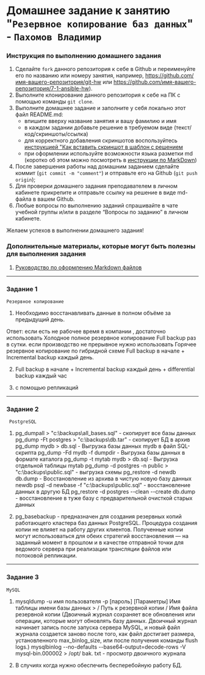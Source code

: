 # Домашнее задание к занятию "`Резервное копирование баз данных`" - `Пахомов Владимир`


### Инструкция по выполнению домашнего задания

   1. Сделайте `fork` данного репозитория к себе в Github и переименуйте его по названию или номеру занятия, например, https://github.com/имя-вашего-репозитория/git-hw или  https://github.com/имя-вашего-репозитория/7-1-ansible-hw).
   2. Выполните клонирование данного репозитория к себе на ПК с помощью команды `git clone`.
   3. Выполните домашнее задание и заполните у себя локально этот файл README.md:
      - впишите вверху название занятия и вашу фамилию и имя
      - в каждом задании добавьте решение в требуемом виде (текст/код/скриншоты/ссылка)
      - для корректного добавления скриншотов воспользуйтесь [инструкцией "Как вставить скриншот в шаблон с решением](https://github.com/netology-code/sys-pattern-homework/blob/main/screen-instruction.md)
      - при оформлении используйте возможности языка разметки md (коротко об этом можно посмотреть в [инструкции  по MarkDown](https://github.com/netology-code/sys-pattern-homework/blob/main/md-instruction.md))
   4. После завершения работы над домашним заданием сделайте коммит (`git commit -m "comment"`) и отправьте его на Github (`git push origin`);
   5. Для проверки домашнего задания преподавателем в личном кабинете прикрепите и отправьте ссылку на решение в виде md-файла в вашем Github.
   6. Любые вопросы по выполнению заданий спрашивайте в чате учебной группы и/или в разделе “Вопросы по заданию” в личном кабинете.
   
Желаем успехов в выполнении домашнего задания!
   
### Дополнительные материалы, которые могут быть полезны для выполнения задания

1. [Руководство по оформлению Markdown файлов](https://gist.github.com/Jekins/2bf2d0638163f1294637#Code)

---

### Задание 1

`Резервное копирование`

1.  Необходимо восстанавливать данные в полном объёме за предыдущий день.

Ответ: если есть не рабочее время в компании , достаточно использовать Холодное полное резервное копирование Full backup раз  в сутки.
если производство не прерывное нужно использовать Горячее резервное копирование по гибридной схеме Full backup в начале  + Incremental backup каждый день.

2. Full backup в начале + Incremental backup каждый день + differential backup каждый час

3. с помощью репликаций



---

### Задание 2

` PostgreSQL`

1. pg_dumpall > "c:\backups\all_bases.sql" - скопирует все базы данных
   pg_dump -Ft postgres > "c:\backups\db.tar" - скопирует БД в архив
   pg_dump mydb > db.sql - Выгрузка базы данных mydb в файл SQL-скрипта
   pg_dump -Fd mydb -f dumpdir - Выгрузка базы данных в формате каталога
   pg_dump -t mytab mydb > db.sql - Выгрузка отдельной таблицы mytab
   pg_dump -d postgres -n public > "c:\backups\public.sql" - выгрузка схемы
   pg_restore -d newdb db.dump - Восстановление из архива в чистую новую базу данных newdb
   psql -d newbase -f "c:\backups\public.sql" - восстановление данных в другую БД
   pg_restore -d postgres --clean --create db.dump - восстановление в туже базу с предварительной очисткой старых данных

2. pg_basebackup - предназначен для создания резервных копий работающего
   кластера баз данных PostgreSQL. Процедура создания копии не влияет на работу
   других клиентов. Полученные копии могут использоваться для обеих стратегий
   восстановления — на заданный момент в прошлом и в качестве отправной точки
   для ведомого сервера при реализации трансляции файлов или потоковой репликации.

---

### Задание 3

`MySQL`

1. mysqldump -u имя пользователя -p [пароль] [Параметры]  Имя таблицы имени базы данных >  / Путь к резервной копии / Имя файла резервной копии
(Двоичный журнал сохраняет все обновления или операции, которые могут обновлять базу данных.
 Двоичный журнал начинает запись после запуска сервера MySQL, и новый файл журнала создается заново после того, как файл достигает размера, установленного max_binlog_size, или после получения команды flush logs.)
 mysqlbinlog --no-defaults --base64-output=decode-rows -V mysql-bin.000002 > /opt/ bak. txt - просмотр двоичного журнала
 
2. В случиях когда нужно обеспечить бесперебойную работу БД.



